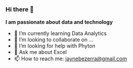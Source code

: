 ### Hi there 👋

**I am passionate about data and technology**

- 🌱 I’m currently learning Data Analytics
- 👯 I’m looking to collaborate on ...
- 🤔 I’m looking for help with Phyton
- 💬 Ask me about Excel
- 📫 How to reach me: jaynebezerra@gmail.com
